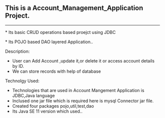 <h2>This is a Account_Management_Application Project.</h2>
<hr>
<p> * Its basic CRUD operations based proejct using JDBC</p>
<p> * Its POJO based DAO layered Application..</p>

<bold>Description:</bold>
<ul>
  <li>User can Add Account ,update it,or delete it or access account details by ID.</li>
  <li>We can store records with help of database</li>
</ul>
<bold>Technolgy Used:</bold>
<ul>
  <li>Technologies that are used in Account Mangement Application is JDBC,Java language</li>
  <li>Inclused one jar file which is required here is mysql Connector jar file.</li>
   <li>Created four packages pojo,util,test,dao</li>
  <li>Its Java SE 11 version which used..</li>
</ul>
